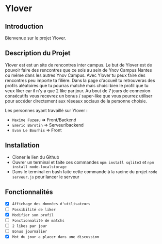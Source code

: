 # Ylover

## Introduction

Bienvenue sur le projet Ylover.

## Description du Projet

Ylover est est un site de rencontres inter campus. Le but de Ylover est de pouvoir faire des rencontres que ce sois au sein de Ynov Campus Nantes ou même dans les autres Ynov Campus. Avec Ylover tu peux faire des rencontres peu importe ta filière. Dans la page d'accueil tu retrouveras des profils aléatoires que tu pourras matché mais choisi bien le profil que tu veux liker car il n'y a que 2 like par jour. Au bout de 7 jours de connexion consécutifs vous recevrez un bonus / super-like que vous pourrez utiliser pour accéder directement aux réseaux sociaux de la personne choisie.

Les personnes ayant travaillé sur Ylover :

- `Maxime Fuzeau` => Front/Backend
- `Emeric Barotin` => Serveur/backend
- `Evan Le Bourhis` => Front

## Installation

- Cloner le lien du Github
- Ouvrer un terminal et faite ces commandes `npm install sqlite3` et `npm install node-localstorage`
- Dans le terminal en bash faite cette commande à la racine du projet `node serveur.js` pour lancer le serveur

## Fonctionnalités

- [x] `Affichage des données d'utilisateurs`
- [ ] `Possibilité de liker`
- [x] `Modifier son profil`
- [ ] `Fonctionnalité de matchs`
- [ ] `2 likes par jour`
- [ ] `Bonus journalier`
- [x] `Mot du jour a placer dans une discussion`
